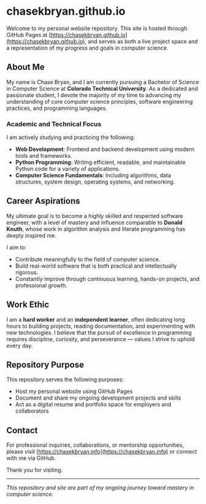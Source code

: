 # chasekbryan.github.io

Welcome to my personal website repository. This site is hosted through GitHub Pages at [https://chasekbryan.github.io](https://chasekbryan.github.io), and serves as both a live project space and a representation of my progress and goals in computer science.

## About Me

My name is Chase Bryan, and I am currently pursuing a Bachelor of Science in Computer Science at **Colorado Technical University**. As a dedicated and passionate student, I devote the majority of my time to advancing my understanding of core computer science principles, software engineering practices, and programming languages.

### Academic and Technical Focus

I am actively studying and practicing the following:

- **Web Development**: Frontend and backend development using modern tools and frameworks.
- **Python Programming**: Writing efficient, readable, and maintainable Python code for a variety of applications.
- **Computer Science Fundamentals**: Including algorithms, data structures, system design, operating systems, and networking.

## Career Aspirations

My ultimate goal is to become a highly skilled and respected software engineer, with a level of mastery and influence comparable to **Donald Knuth**, whose work in algorithm analysis and literate programming has deeply inspired me.

I aim to:
- Contribute meaningfully to the field of computer science.
- Build real-world software that is both practical and intellectually rigorous.
- Constantly improve through continuous learning, hands-on projects, and professional growth.

## Work Ethic

I am a **hard worker** and an **independent learner**, often dedicating long hours to building projects, reading documentation, and experimenting with new technologies. I believe that the pursuit of excellence in programming requires discipline, curiosity, and perseverance — values I strive to uphold every day.

## Repository Purpose

This repository serves the following purposes:

- Host my personal website using GitHub Pages
- Document and share my ongoing development projects and skills
- Act as a digital resume and portfolio space for employers and collaborators

## Contact

For professional inquiries, collaborations, or mentorship opportunities, please visit [https://chasekbryan.info](https://chasekbryan.info) or connect with me via GitHub.

Thank you for visiting.

---

*This repository and site are part of my ongoing journey toward mastery in computer science.*

